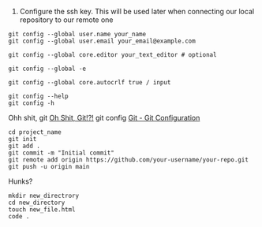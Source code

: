 1. Configure the ssh key. This will be used later when connecting our local repository to our remote one

```
git config --global user.name your_name
git config --global user.email your_email@example.com

git config --global core.editor your_text_editor # optional

git config --global -e

git config --global core.autocrlf true / input

git config --help
git config -h
```

Ohh shit, git [Oh Shit, Git!?!](https://ohshitgit.com/)
git config [Git - Git Configuration](https://git-scm.com/book/en/v2/Customizing-Git-Git-Configuration)

```
cd project_name
git init
git add .
git commit -m "Initial commit"
git remote add origin https://github.com/your-username/your-repo.git
git push -u origin main

```

Hunks?
```
mkdir new_directrory
cd new_directory
touch new_file.html
code .
```